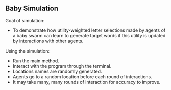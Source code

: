 ## Baby Simulation

Goal of simulation: 

- To demonstrate how utility-weighted letter selections made by agents of a baby swarm can learn to generate target words if this utility is updated by interactions with other agents.

Using the simulation:

- Run the main method.
- Interact with the program through the terminal. 
- Locations names are randomly generated.
- Agents go to a random location before each round of interactions.
- It may take many, many rounds of interaction for accuracy to improve.